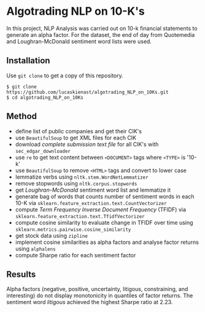 # Algotrading NLP on 10-K's
In this project, NLP Analysis was carried out on 10-k financial statements to generate an alpha factor. For the dataset, the end of day from Quotemedia and Loughran-McDonald sentiment word lists were used.

## Installation
Use `git clone` to get a copy of this repository.

```
$ git clone https://github.com/lucaskienast/algotrading_NLP_on_10Ks.git
$ cd algotrading_NLP_on_10Ks
```

## Method
- define list of public companies and get their CIK's
- use `BeautifulSoup` to get XML files for each CIK
- download _complete submission text file_ for all CIK's with `sec_edgar_downloader`
- use `re` to get text content between `<DOCUMENT>` tags where `<TYPE>` is '10-k'
- use `BeautifulSoup` to remove `<HTML>` tags and convert to lower case
- lemmatize verbs using `nltk.stem.WordNetLemmatizer`
- remove stopwords using `nltk.corpus.stopwords`
- get _Loughran-McDonald_ sentiment word list and lemmatize it
- generate bag of words that counts number of sentiment words in each 10-K via `sklearn.feature_extraction.text.CountVectorizer`
- compute _Term Frequency Inverse Document Frequency_ (TFIDF) via `sklearn.feature_extraction.text.TfidfVectorizer`
- compute cosine similarity to evaluate change in TFIDF over time using `sklearn.metrics.pairwise.cosine_similarity`
- get stock data using `zipline`
- implement cosine similarities as alpha factors and analyse factor returns using `alphalens`
- compute Sharpe ratio for each sentiment factor

## Results
Alpha factors (negative, positive, uncertainty, litigous, constraining, and interesting) do not display monotonicity in quantiles of factor returns. The sentiment word _litigous_ achieved the highest Sharpe ratio at 2.23.
